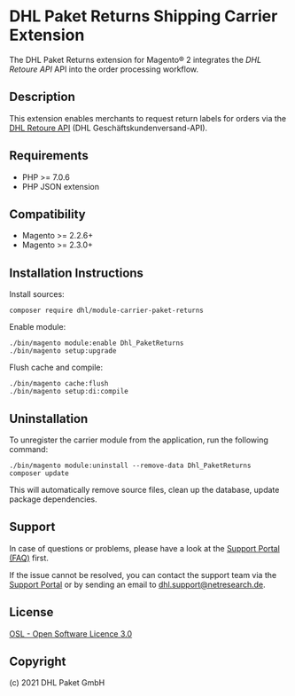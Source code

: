 DHL Paket Returns Shipping Carrier Extension
============================================

The DHL Paket Returns extension for Magento® 2 integrates the _DHL Retoure API_
API into the order processing workflow.

Description
-----------
This extension enables merchants to request return labels for orders
via the [DHL Retoure API](https://entwickler.dhl.de/en/) (DHL Geschäftskundenversand-API).

Requirements
------------
* PHP >= 7.0.6
* PHP JSON extension

Compatibility
-------------
* Magento >= 2.2.6+
* Magento >= 2.3.0+

Installation Instructions
-------------------------

Install sources:

    composer require dhl/module-carrier-paket-returns

Enable module:

    ./bin/magento module:enable Dhl_PaketReturns
    ./bin/magento setup:upgrade

Flush cache and compile:

    ./bin/magento cache:flush
    ./bin/magento setup:di:compile

Uninstallation
--------------
To unregister the carrier module from the application, run the following command:

    ./bin/magento module:uninstall --remove-data Dhl_PaketReturns
    composer update

This will automatically remove source files, clean up the database, update package dependencies.

Support
-------
In case of questions or problems, please have a look at the
[Support Portal (FAQ)](http://dhl.support.netresearch.de/) first.

If the issue cannot be resolved, you can contact the support team via the
[Support Portal](http://dhl.support.netresearch.de/) or by sending an email
to <dhl.support@netresearch.de>.

License
-------
[OSL - Open Software Licence 3.0](http://opensource.org/licenses/osl-3.0.php)

Copyright
---------
(c) 2021 DHL Paket GmbH
